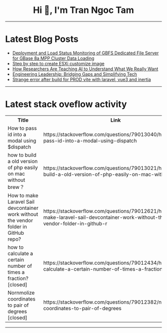 <h1 align="center">Hi 👋, I'm Tran Ngoc Tam</h1>

---

# Latest Blog Posts 
<!-- BLOG-POST-LIST:START -->
- [Deployment and Load Status Monitoring of GBFS Dedicated File Server for GBase 8a MPP Cluster Data Loading](https://dev.to/congcong/deployment-and-load-status-monitoring-of-gbfs-dedicated-file-server-for-gbase-8a-mpp-cluster-data-loading-1ap0)
- [Step by step to create ESXi customize image](https://dev.to/ashishchorge/step-by-step-to-create-esxi-customize-image-34an)
- [How Researchers Are Teaching AI to Understand What We Really Want](https://dev.to/exploredataaiml/how-researchers-are-teaching-ai-to-understand-what-we-really-want-32od)
- [Engineering Leadership: Bridging Gaps and Simplifying Tech](https://dev.to/kumarsiva07/engineering-leadership-bridging-gaps-and-simplifying-tech-142b)
- [Strange error after build for PROD vite with laravel, vue3 and inertia](https://dev.to/r0bschuh/strange-error-after-build-for-prod-vite-with-laravel-vue3-and-inertia-1m1n)
<!-- BLOG-POST-LIST:END -->

---

# Latest stack oveflow activity
<table>
  <tr><th>Title</th><th>Link</th></tr>
  <!-- STACKOVERFLOW:START --><tr><td>How to pass id into a modal using $dispatch</td><td>https://stackoverflow.com/questions/79013040/how-to-pass-id-into-a-modal-using-dispatch</td></tr><tr><td>how to build a old version of php easily on mac without brew？</td><td>https://stackoverflow.com/questions/79013021/how-to-build-a-old-version-of-php-easily-on-mac-without-brew</td></tr><tr><td>How to make Laravel Sail devcontainer work without the vendor folder in GitHub repo?</td><td>https://stackoverflow.com/questions/79012621/how-to-make-laravel-sail-devcontainer-work-without-the-vendor-folder-in-github-r</td></tr><tr><td>how to calculate a certain number of times a fraction? [closed]</td><td>https://stackoverflow.com/questions/79012434/how-to-calculate-a-certain-number-of-times-a-fraction</td></tr><tr><td>Nornmolize coordinates to pair of degrees [closed]</td><td>https://stackoverflow.com/questions/79012382/nornmolize-coordinates-to-pair-of-degrees</td></tr><!-- STACKOVERFLOW:END -->
</table>

---


